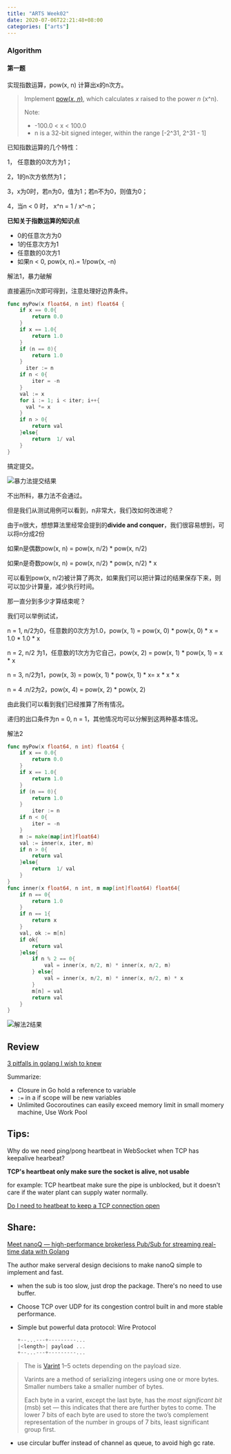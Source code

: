 ```yaml
---
title: "ARTS Week02"
date: 2020-07-06T22:21:48+08:00
categories: ["arts"]
---
```


### Algorithm

#### 第一题

实现指数运算，pow(x, n) 计算出x的n次方。

>Implement [pow(*x*, *n*)](http://www.cplusplus.com/reference/valarray/pow/), which calculates *x* raised to the power *n* (x^n).
>
>Note: 
>
>* -100.0 < x < 100.0
>* n is a 32-bit signed integer, within the range [-2^31, 2^31 - 1]

已知指数运算的几个特性：

1， 任意数的0次方为1；

2，1的n次方依然为1；

3，x为0时，若n为0，值为1；若n不为0，则值为0；

4，当n < 0 时， x^n = 1 / x^-n；



**已知关于指数运算的知识点**

* 0的任意次方为0
* 1的任意次方为1
* 任意数的0次方1
* 如果n < 0, pow(x, n).= 1/pow(x, -n)

解法1，暴力破解

直接遍历n次即可得到，注意处理好边界条件。

```go
func myPow(x float64, n int) float64 {
    if x == 0.0{
        return 0.0
    }
    if x == 1.0{
        return 1.0
    }
    if (n == 0){
        return 1.0
    }
	  iter := n
  	if n < 0{
    	iter = -n
  	}
    val := x
    for i := 1; i < iter; i++{
      val *= x
    }
    if n > 0{
        return val
    }else{
        return  1/ val
    }
}
```

搞定提交。

![暴力法提交结果](arts/0050-pow-1.png)

不出所料，暴力法不会通过。

但是我们从测试用例可以看到，n非常大，我们改如何改进呢？

由于n很大，想想算法里经常会提到的**divide and conquer**，我们很容易想到，可以将n分成2份

如果n是偶数pow(x, n) = pow(x, n/2) * pow(x, n/2)

如果n是奇数pow(x, n) = pow(x, n/2) * pow(x, n/2) * x

可以看到pow(x, n/2)被计算了两次，如果我们可以把计算过的结果保存下来，则可以加少计算量，减少执行时间。

那一直分到多少才算结束呢？

我们可以举例试试，

n = 1, n/2为0，任意数的0次方为1.0，pow(x, 1) = pow(x, 0) * pow(x, 0) * x = 1.0 * 1.0 * x 

n = 2, n/2 为1，任意数的1次方为它自己，pow(x, 2) = pow(x, 1) * pow(x, 1) = x * x 

n = 3, n/2为1，pow(x, 3) = pow(x, 1) * pow(x, 1) * x= x * x * x

n = 4 .n/2为2，pow(x, 4) = pow(x, 2) * pow(x, 2) 

由此我们可以看到我们已经推算了所有情况。

递归的出口条件为n = 0, n = 1，其他情况均可以分解到这两种基本情况。

解法2

```go
func myPow(x float64, n int) float64 {
    if x == 0.0{
        return 0.0
    }
    if x == 1.0{
        return 1.0
    }
    if (n == 0){
        return 1.0
    }
		iter := n
  	if n < 0{
    	iter = -n
  	}
    m := make(map[int]float64)
    val := inner(x, iter, m)
    if n > 0{
        return val
    }else{
        return  1/ val
    }
}
func inner(x float64, n int, m map[int]float64) float64{
    if n == 0{
        return 1.0
    }
    if n == 1{
        return x
    }
    val, ok := m[n]
    if ok{
        return val
    }else{
        if n % 2 == 0{
            val = inner(x, n/2, m) * inner(x, n/2, m)
        } else{
            val = inner(x, n/2, m) * inner(x, n/2, m) * x
        }
        m[n] = val
        return val
    }
}
```

![解法2结果](/arts/0050-pow-2.png)

## Review

[3 pitfalls in golang I wish to knew](https://betterprogramming.pub/3-pitfalls-in-golang-i-wish-i-knew-3f208a8402a7)

Summarize:

* Closure in Go hold a reference to variable
* `:=` in a if scope will be new variables
* Unlimited Gocoroutines can easily exceed memory limit in small momery machine, Use Work Pool



## Tips:

Why do we need ping/pong heartbeat in WebSocket when TCP has keepalive hearbeat?

**TCP's heartbeat only make sure the socket is alive, not usable**

for example: TCP heartbeat make sure the pipe is unblocked, but it doesn't care if the water plant can supply water normally.

[Do I need to heatbeat to keep a TCP connection open](https://stackoverflow.com/questions/865987/do-i-need-to-heartbeat-to-keep-a-tcp-connection-open)

## Share:

[Meet nanoQ — high-performance brokerless Pub/Sub for streaming real-time data with Golang](https://medium.com/aigent/meet-nanoq-high-performance-brokerless-pub-sub-for-streaming-real-time-data-with-golang-6630d3067f4e)

The author make serveral design decisions to make nanoQ simple to implement and fast.

* when the sub is too slow, just drop the package. There's no need to use buffer.

* Choose TCP over UDP for its congestion control built in and more stable performance.

* Simple but powerful data protocol: Wire Protocol

  ```c
  +--...---+---------...
  |<length>| payload ...
  +--...---+---------...
  ```

> The *<length>* is [Varint](https://developers.google.com/protocol-buffers/docs/encoding) 1–5 octets depending on the payload size.
>
> Varints are a method of serializing integers using one or more bytes. Smaller numbers take a smaller number of bytes.
>
> Each byte in a varint, except the last byte, has the *most significant bit* (msb) set — this indicates that there are further bytes to come. The lower 7 bits of each byte are used to store the two’s complement representation of the number in groups of 7 bits, least significant group first.

* use circular buffer instead of channel as queue, to avoid high gc rate.

